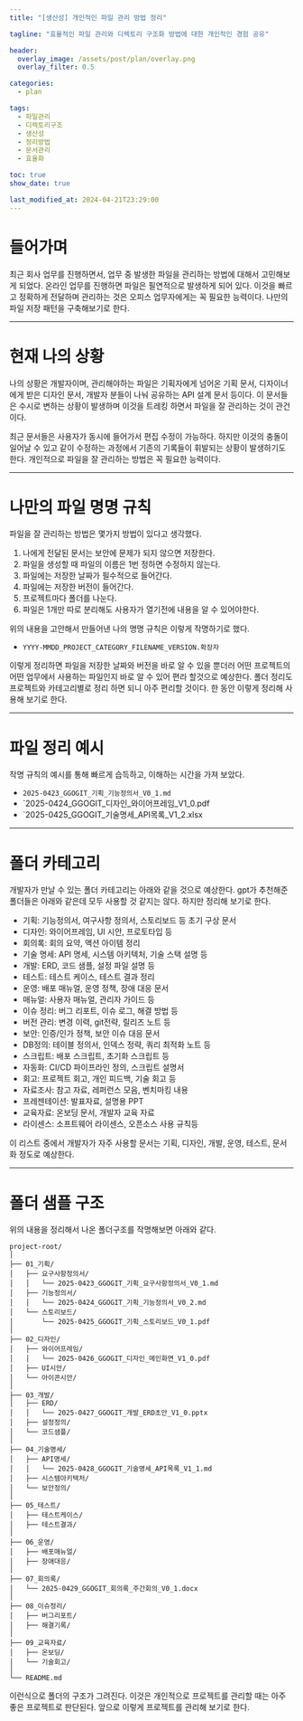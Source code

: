 ```yaml
---
title: "[생산성] 개인적인 파일 관리 방법 정리"

tagline: "효율적인 파일 관리와 디렉토리 구조화 방법에 대한 개인적인 경험 공유"

header:
  overlay_image: /assets/post/plan/overlay.png
  overlay_filter: 0.5

categories:
  - plan

tags:
  - 파일관리
  - 디렉토리구조
  - 생산성
  - 정리방법
  - 문서관리
  - 효율화

toc: true
show_date: true

last_modified_at: 2024-04-21T23:29:00
---
```


# 들어가며
최근 회사 업무를 진행하면서, 업무 중 발생한 파일을 관리하는 방법에 대해서 고민해보게 되었다. 온라인 업무를 진행하면 파일은 필연적으로 발생하게 되어 있다. 이것을 빠르고 정확하게 전달하며 관리하는 것은 오피스 업무자에게는 꼭 필요한 능력이다. 나만의 파일 저장 패턴을 구축해보기로 한다.

---

# 현재 나의 상황
나의 상황은 개발자이며, 관리해야하는 파일은 기획자에게 넘어온 기획 문서, 디자이너에게 받은 디자인 문서, 개발자 분들이 나눠 공유하는 API 설계 문서 등이다. 이 문서들은 수시로 변하는 상황이 발생하며 이것을 트레킹 하면서 파일을 잘 관리하는 것이 관건이다.

최근 문서들은 사용자가 동시에 들어가서 편집 수정이 가능하다. 하지만 이것의 충돌이 일어날 수 있고 같이 수정하는 과정에서 기존의 기록들이 휘발되는 상황이 발생하기도 한다. 개인적으로 파일을 잘 관리하는 방법은 꼭 필요한 능력이다.

---

# 나만의 파일 명명 규칙
파일을 잘 관리하는 방법은 몇가지 방법이 있다고 생각했다.

1. 나에게 전달된 문서는 보안에 문제가 되지 않으면 저장한다.
2. 파일을 생성할 때 파일의 이름은 1번 정하면 수정하지 않는다.
3. 파일에는 저장한 날짜가 필수적으로 들어간다.
4. 파일에는 저장한 버전이 들어간다.
5. 프로젝트마다 폴더를 나눈다.
6. 파일은 1개만 따로 분리해도 사용자가 열기전에 내용을 알 수 있어야한다.

위의 내용을 고안해서 만들어낸 나의 명명 규칙은 이렇게 작명하기로 했다.

- `YYYY-MMDD_PROJECT_CATEGORY_FILENAME_VERSION.확장자`

이렇게 정리하면 파일을 저장한 날짜와 버전을 바로 알 수 있을 뿐더러 어떤 프로젝트의 어떤 업무에서 사용하는 파일인지 바로 알 수 있어 편라 할것으로 예상한다. 폴더 정리도 프로젝트와 카테고리별로 정리 하면 되니 아주 편리할 것이다. 한 동안 이렇게 정리해 사용해 보기로 한다.

---

# 파일 정리 예시
작명 규칙의 예시를 통해 빠르게 습득하고, 이해하는 시간을 가져 보았다.

- `2025-0423_GGOGIT_기획_기능정의서_V0_1.md`
- `2025-0424_GGOGIT_디자인_와이어프레임_V1_0.pdf
- `2025-0425_GGOGIT_기술명세_API목록_V1_2.xlsx

---

# 폴더 카테고리
개발자가 만날 수 있는 폴더 카테고리는 아래와 같을 것으로 예상한다. gpt가 추천해준 폴더들은 아래와 같은데 모두 사용할 것 같지는 않다. 하지만 정리해 보기로 한다.

- 기획: 기능정의서, 여구사항 정의서, 스토리보드 등 초기 구상 문서
- 디자인: 와이어프레임, UI 시안, 프로토타입 등
- 회의록: 회의 요약, 액션 아이템 정리
- 기술 명세: API 명세, 시스템 아키텍처, 기술 스택 설명 등
- 개발: ERD, 코드 샘플, 설정 파일 설명 등
- 테스트: 테스트 케이스, 테스트 결과 정리
- 운영: 배포 매뉴얼, 운영 정책, 장애 대응 문서
- 매뉴얼: 사용자 매뉴얼, 관리자 가이드 등
- 이슈 정리: 버그 리포트, 이슈 로그, 해결 방법 등
- 버전 관리: 변경 이력, git전략, 릴리즈 노트 등
- 보안: 인증/인가 정책, 보안 이슈 대응 문서
- DB정의: 테이블 정의서, 인덱스 정략, 쿼리 최적화 노트 등
- 스크립트: 배포 스크립트, 초기화 스크립트 등
- 자동화: CI/CD 파이프라인 정의, 스크립트 설명서
- 회고: 프로젝트 회고, 개인 피드백, 기술 회고 등
- 자료조사: 참고 자료, 레퍼런스 모음, 벤치마킹 내용
- 프레젠테이션: 발표자료, 설명용 PPT
- 교육자료: 온보딩 문서, 개발자 교육 자료
- 라이센스: 소프트웨어 라이센스, 오픈소스 사용 규칙등

이 리스트 중에서 개발자가 자주 사용할 문서는 기획, 디자인, 개발, 운영, 테스트, 문서화 정도로 예상한다.

---
# 폴더 샘플 구조
위의 내용을 정리해서 나온 폴더구조를 작명해보면 아래와 같다.
```text
project-root/
│
├── 01_기획/
│   ├── 요구사항정의서/
│   │   └── 2025-0423_GGOGIT_기획_요구사항정의서_V0_1.md
│   ├── 기능정의서/
│   │   └── 2025-0424_GGOGIT_기획_기능정의서_V0_2.md
│   └── 스토리보드/
│       └── 2025-0425_GGOGIT_기획_스토리보드_V0_1.pdf
│
├── 02_디자인/
│   ├── 와이어프레임/
│   │   └── 2025-0426_GGOGIT_디자인_메인화면_V1_0.pdf
│   ├── UI시안/
│   └── 아이콘시안/
│
├── 03_개발/
│   ├── ERD/
│   │   └── 2025-0427_GGOGIT_개발_ERD초안_V1_0.pptx
│   ├── 설정정의/
│   └── 코드샘플/
│
├── 04_기술명세/
│   ├── API명세/
│   │   └── 2025-0428_GGOGIT_기술명세_API목록_V1_1.md
│   ├── 시스템아키텍처/
│   └── 보안정의/
│
├── 05_테스트/
│   ├── 테스트케이스/
│   ├── 테스트결과/
│
├── 06_운영/
│   ├── 배포매뉴얼/
│   ├── 장애대응/
│
├── 07_회의록/
│   └── 2025-0429_GGOGIT_회의록_주간회의_V0_1.docx
│
├── 08_이슈정리/
│   ├── 버그리포트/
│   ├── 해결기록/
│
├── 09_교육자료/
│   ├── 온보딩/
│   └── 기술회고/
│
└── README.md
```

이런식으로 폴더의 구조가 그려진다. 이것은 개인적으로 프로젝트를 관리할 때는 아주 좋은 프로젝트로 판단된다. 앞으로 이렇게 프로젝트를 관리해 보기로 한다.